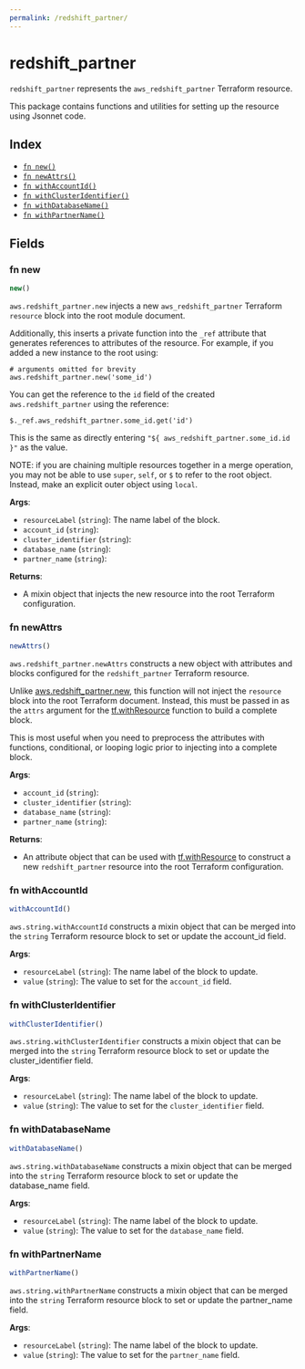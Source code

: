 ```yaml
---
permalink: /redshift_partner/
---
```


# redshift_partner

`redshift_partner` represents the `aws_redshift_partner` Terraform resource.



This package contains functions and utilities for setting up the resource using Jsonnet code.


## Index

* [`fn new()`](#fn-new)
* [`fn newAttrs()`](#fn-newattrs)
* [`fn withAccountId()`](#fn-withaccountid)
* [`fn withClusterIdentifier()`](#fn-withclusteridentifier)
* [`fn withDatabaseName()`](#fn-withdatabasename)
* [`fn withPartnerName()`](#fn-withpartnername)

## Fields

### fn new

```ts
new()
```


`aws.redshift_partner.new` injects a new `aws_redshift_partner` Terraform `resource`
block into the root module document.

Additionally, this inserts a private function into the `_ref` attribute that generates references to attributes of the
resource. For example, if you added a new instance to the root using:

    # arguments omitted for brevity
    aws.redshift_partner.new('some_id')

You can get the reference to the `id` field of the created `aws.redshift_partner` using the reference:

    $._ref.aws_redshift_partner.some_id.get('id')

This is the same as directly entering `"${ aws_redshift_partner.some_id.id }"` as the value.

NOTE: if you are chaining multiple resources together in a merge operation, you may not be able to use `super`, `self`,
or `$` to refer to the root object. Instead, make an explicit outer object using `local`.

**Args**:
  - `resourceLabel` (`string`): The name label of the block.
  - `account_id` (`string`): 
  - `cluster_identifier` (`string`): 
  - `database_name` (`string`): 
  - `partner_name` (`string`): 

**Returns**:
- A mixin object that injects the new resource into the root Terraform configuration.


### fn newAttrs

```ts
newAttrs()
```


`aws.redshift_partner.newAttrs` constructs a new object with attributes and blocks configured for the `redshift_partner`
Terraform resource.

Unlike [aws.redshift_partner.new](#fn-new), this function will not inject the `resource`
block into the root Terraform document. Instead, this must be passed in as the `attrs` argument for the
[tf.withResource](https://github.com/tf-libsonnet/core/tree/main/docs#fn-withresource) function to build a complete block.

This is most useful when you need to preprocess the attributes with functions, conditional, or looping logic prior to
injecting into a complete block.

**Args**:
  - `account_id` (`string`): 
  - `cluster_identifier` (`string`): 
  - `database_name` (`string`): 
  - `partner_name` (`string`): 

**Returns**:
  - An attribute object that can be used with [tf.withResource](https://github.com/tf-libsonnet/core/tree/main/docs#fn-withresource) to construct a new `redshift_partner` resource into the root Terraform configuration.


### fn withAccountId

```ts
withAccountId()
```

`aws.string.withAccountId` constructs a mixin object that can be merged into the `string`
Terraform resource block to set or update the account_id field.



**Args**:
  - `resourceLabel` (`string`): The name label of the block to update.
  - `value` (`string`): The value to set for the `account_id` field.


### fn withClusterIdentifier

```ts
withClusterIdentifier()
```

`aws.string.withClusterIdentifier` constructs a mixin object that can be merged into the `string`
Terraform resource block to set or update the cluster_identifier field.



**Args**:
  - `resourceLabel` (`string`): The name label of the block to update.
  - `value` (`string`): The value to set for the `cluster_identifier` field.


### fn withDatabaseName

```ts
withDatabaseName()
```

`aws.string.withDatabaseName` constructs a mixin object that can be merged into the `string`
Terraform resource block to set or update the database_name field.



**Args**:
  - `resourceLabel` (`string`): The name label of the block to update.
  - `value` (`string`): The value to set for the `database_name` field.


### fn withPartnerName

```ts
withPartnerName()
```

`aws.string.withPartnerName` constructs a mixin object that can be merged into the `string`
Terraform resource block to set or update the partner_name field.



**Args**:
  - `resourceLabel` (`string`): The name label of the block to update.
  - `value` (`string`): The value to set for the `partner_name` field.
